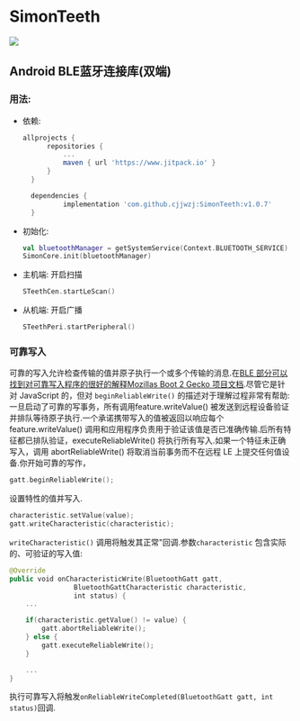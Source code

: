 # SimonTeeth

[![](https://www.jitpack.io/v/cjjwzj/SimonTeeth.svg)](https://www.jitpack.io/#cjjwzj/SimonTeeth)

## Android BLE蓝牙连接库(双端)

### 用法:
- 依赖:
  ```gradle
  allprojects {
		repositories {
			...
			maven { url 'https://www.jitpack.io' }
		}
	}
  ```
  ```gradle
	dependencies {
	        implementation 'com.github.cjjwzj:SimonTeeth:v1.0.7'
	}
  ```

- 初始化:  

  ```kotlin
  val bluetoothManager = getSystemService(Context.BLUETOOTH_SERVICE) as BluetoothManager
  SimonCore.init(bluetoothManager)
  ```

- 主机端:  开启扫描  

  ```kotlin
  STeethCen.startLeScan()
  ```

- 从机端:  开启广播  

  ```kotlin
  STeethPeri.startPeripheral()
  ```

  

### 可靠写入

可靠的写入允许检查传输的值并原子执行一个或多个传输的消息.在[BLE 部分可以找到对可靠写入程序的很好的解释Mozillas Boot 2 Gecko 项目文档](https://wiki.mozilla.org/B2G/Bluetooth/WebBluetooth-v2/BluetoothGatt).尽管它是针对 JavaScript 的，但对 `beginReliableWrite()` 的描述对于理解过程非常有帮助:一旦启动了可靠的写事务，所有调用feature.writeValue() 被发送到远程设备验证并排队等待原子执行.一个承诺携带写入的值被返回以响应每个feature.writeValue() 调用和应用程序负责用于验证该值是否已准确传输.后所有特征都已排队验证，executeReliableWrite() 将执行所有写入.如果一个特征未正确写入，调用 abortReliableWrite() 将取消当前事务而不在远程 LE 上提交任何值设备.你开始可靠的写作，

```kotlin
gatt.beginReliableWrite();
```

设置特性的值并写入.

```kotlin
characteristic.setValue(value);
gatt.writeCharacteristic(characteristic);
```

`writeCharacteristic()` 调用将触发其正常"回调.参数`characteristic` 包含实际的、可验证的写入值:

```kotlin
@Override
public void onCharacteristicWrite(BluetoothGatt gatt,
                BluetoothGattCharacteristic characteristic, 
                int status) {
    ...

    if(characteristic.getValue() != value) { 
        gatt.abortReliableWrite();
    } else {
        gatt.executeReliableWrite();
    }

    ...
}
```

执行可靠写入将触发`onReliableWriteCompleted(BluetoothGatt gatt, int status)`回调.
